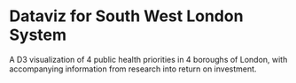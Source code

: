 Dataviz for South West London System
====================================

A D3 visualization of 4 public health priorities in 4 boroughs of London, with accompanying information from research into return on investment.
